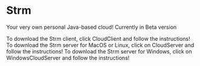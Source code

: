 # Strm
Your very own personal Java-based cloud!
Currently in Beta version

To download the Strm client, click CloudClient and follow the instructions!<br/>
To download the Strm server for MacOS or Linux, click on CloudServer and follow the instructions!
To download the Strm server for Windows, click on WindowsCloudServer and follow the instructions!
